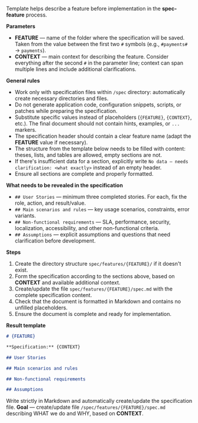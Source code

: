 <!-- spec-feature: specification -->

Template helps describe a feature before implementation in the **spec-feature** process.

**Parameters**

- **FEATURE** — name of the folder where the specification will be saved. Taken from the value between the first two `#` symbols (e.g., `#payments#` → `payments`).
- **CONTEXT** — main context for describing the feature. Consider everything after the second `#` in the parameter line; context can span multiple lines and include additional clarifications.

**General rules**

- Work only with specification files within `/spec` directory: automatically create necessary directories and files.
- Do not generate application code, configuration snippets, scripts, or patches while preparing the specification.
- Substitute specific values instead of placeholders (`{FEATURE}`, `{CONTEXT}`, etc.). The final document should not contain hints, examples, or `...` markers.
- The specification header should contain a clear feature name (adapt the **FEATURE** value if necessary).
- The structure from the template below needs to be filled with content: theses, lists, and tables are allowed, empty sections are not.
- If there's insufficient data for a section, explicitly write `No data — needs clarification: <what exactly>` instead of an empty header.
- Ensure all sections are complete and properly formatted.

**What needs to be revealed in the specification**

- `## User Stories` — minimum three completed stories. For each, fix the role, action, and result/value.
- `## Main scenarios and rules` — key usage scenarios, constraints, error variants.
- `## Non-functional requirements` — SLA, performance, security, localization, accessibility, and other non-functional criteria.
- `## Assumptions` — explicit assumptions and questions that need clarification before development.

**Steps**

1. Create the directory structure `spec/features/{FEATURE}/` if it doesn't exist.
2. Form the specification according to the sections above, based on **CONTEXT** and available additional context.
3. Create/update the file `spec/features/{FEATURE}/spec.md` with the complete specification content.
4. Check that the document is formatted in Markdown and contains no unfilled placeholders.
5. Ensure the document is complete and ready for implementation.

**Result template**

```md
# {FEATURE}

**Specification:** {CONTEXT}

## User Stories

## Main scenarios and rules

## Non-functional requirements

## Assumptions

```

Write strictly in Markdown and automatically create/update the specification file. **Goal** — create/update file `/spec/features/{FEATURE}/spec.md` describing WHAT we do and WHY, based on **CONTEXT**.
